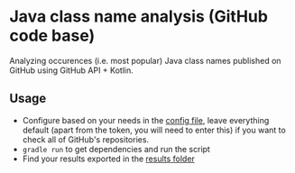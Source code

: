 # Java class name analysis (GitHub code base)

Analyzing occurences (i.e. most popular) Java class names published on GitHub using GitHub API + Kotlin.

## Usage

* Configure based on your needs in the [config file](.config.json), leave everything default (apart from the token, you will need to enter this) if you want to check all of GitHub's repositories.
* `gradle run` to get dependencies and run the script
* Find your results exported in the [results folder](/results)
